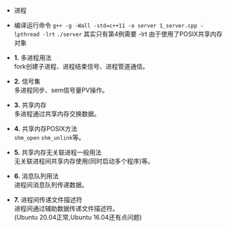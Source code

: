 * 进程

* 编译运行命令
  `g++ -g -Wall -std=c++11 -o server 1_server.cpp -lpthread -lrt`
  `./server`
  其实只有第4例需要 -lrt 由于使用了POSIX共享内存对象

* **1.** 多进程用法  
  fork创建子进程、进程结束信号、进程管道通信。

* **2.** 信号集  
  多进程同步、sem信号量PV操作。

* **3.** 共享内存  
  多进程通过共享内存交换数据。

* **4.** 共享内存POSIX方法  
  `shm_open` `shm_unlink`等。

* **5.** 共享内存无关联进程一般用法  
  无关联进程间共享内存使用(同时启动多个程序)等。

* **6.** 消息队列用法  
  进程间消息队列传递数据。

* **7.** 进程间传递文件描述符  
  进程间通过辅助数据传递文件描述符。  
  (Ubuntu 20.04正常,Ubuntu 16.04还有点问题)  